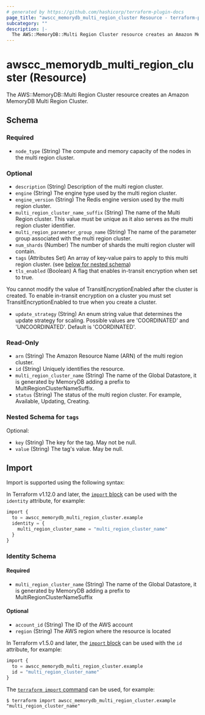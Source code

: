 ```yaml
---
# generated by https://github.com/hashicorp/terraform-plugin-docs
page_title: "awscc_memorydb_multi_region_cluster Resource - terraform-provider-awscc"
subcategory: ""
description: |-
  The AWS::MemoryDB::Multi Region Cluster resource creates an Amazon MemoryDB Multi Region Cluster.
---
```


# awscc_memorydb_multi_region_cluster (Resource)

The AWS::MemoryDB::Multi Region Cluster resource creates an Amazon MemoryDB Multi Region Cluster.



<!-- schema generated by tfplugindocs -->
## Schema

### Required

- `node_type` (String) The compute and memory capacity of the nodes in the multi region cluster.

### Optional

- `description` (String) Description of the multi region cluster.
- `engine` (String) The engine type used by the multi region cluster.
- `engine_version` (String) The Redis engine version used by the multi region cluster.
- `multi_region_cluster_name_suffix` (String) The name of the Multi Region cluster. This value must be unique as it also serves as the multi region cluster identifier.
- `multi_region_parameter_group_name` (String) The name of the parameter group associated with the multi region cluster.
- `num_shards` (Number) The number of shards the multi region cluster will contain.
- `tags` (Attributes Set) An array of key-value pairs to apply to this multi region cluster. (see [below for nested schema](#nestedatt--tags))
- `tls_enabled` (Boolean) A flag that enables in-transit encryption when set to true.

You cannot modify the value of TransitEncryptionEnabled after the cluster is created. To enable in-transit encryption on a cluster you must set TransitEncryptionEnabled to true when you create a cluster.
- `update_strategy` (String) An enum string value that determines the update strategy for scaling. Possible values are 'COORDINATED' and 'UNCOORDINATED'. Default is 'COORDINATED'.

### Read-Only

- `arn` (String) The Amazon Resource Name (ARN) of the multi region cluster.
- `id` (String) Uniquely identifies the resource.
- `multi_region_cluster_name` (String) The name of the Global Datastore, it is generated by MemoryDB adding a prefix to MultiRegionClusterNameSuffix.
- `status` (String) The status of the multi region cluster. For example, Available, Updating, Creating.

<a id="nestedatt--tags"></a>
### Nested Schema for `tags`

Optional:

- `key` (String) The key for the tag. May not be null.
- `value` (String) The tag's value. May be null.

## Import

Import is supported using the following syntax:

In Terraform v1.12.0 and later, the [`import` block](https://developer.hashicorp.com/terraform/language/import) can be used with the `identity` attribute, for example:

```terraform
import {
  to = awscc_memorydb_multi_region_cluster.example
  identity = {
    multi_region_cluster_name = "multi_region_cluster_name"
  }
}
```

<!-- schema generated by tfplugindocs -->
### Identity Schema

#### Required

- `multi_region_cluster_name` (String) The name of the Global Datastore, it is generated by MemoryDB adding a prefix to MultiRegionClusterNameSuffix

#### Optional

- `account_id` (String) The ID of the AWS account
- `region` (String) The AWS region where the resource is located

In Terraform v1.5.0 and later, the [`import` block](https://developer.hashicorp.com/terraform/language/import) can be used with the `id` attribute, for example:

```terraform
import {
  to = awscc_memorydb_multi_region_cluster.example
  id = "multi_region_cluster_name"
}
```

The [`terraform import` command](https://developer.hashicorp.com/terraform/cli/commands/import) can be used, for example:

```shell
$ terraform import awscc_memorydb_multi_region_cluster.example "multi_region_cluster_name"
```
